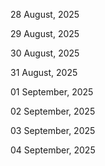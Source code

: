 28 August, 2025

29 August, 2025

30 August, 2025

31 August, 2025

01 September, 2025

02 September, 2025

03 September, 2025

04 September, 2025
